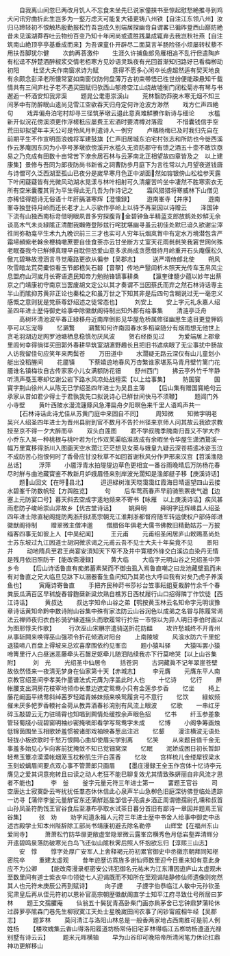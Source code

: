<!-- { "loadSidebar": true } -->
　　自我离山间忽巳两改月饥人不忘食未坐先巳说家僮挟书至惊起慰愁絶推寻到鸡犬问讯穷曲折此生岂多为一壑万虑灭可能复大错更铸八州铁【自注江东领八州】汝归马蹄轻初不恨触热殷勤报松竹吾岂成久别端居探幽竒自谓畧已徧昨登西山巅防絶昔未见溪湖莽吞吐云物纷百变乃知十年闲尚或遗胜践巢成辄弃去我岂秋社燕【自注筑南山絶顶亭亭基垂成而来】为吾课童仆开辟尽二面莫言羊肠险径小烦屡转杖藜不用扶吾脚犹尔健
　　次韵再荅激仲
　　生涯久许捕鱼郎凫雁相追不乱行但遣陶庐有松迳不辞楚酒醉椒浆交情老栢寒方见妙语灵珠夜有光回首渐知归路好已看梅栁动初阳
　　杜坚大夫作南窗求诗为赋
　　意得不愿多心闲夲长虗超然适有契天地良有余颇念彭泽老所懐常宴如南窗仅防何盘薄万古初束帯悟已徃世纷便能疎悬知千载情共有三间庐杜子老不遇买田赋归欤西山郁搀空江山绕故墟衡门闭松菊亦有琴与书邂逅一杯酒安知我非渠
　　题晁公耄恵崇溪山
　　荒林翳防莽脱木寒无烟不知三间茅中有防醉眠山逺尚见雪江空欲吞天归舟定何许沧波方渺然
　　戏方仁声四絶句
　　戏弄偏舟泊宅村却寻三径筑茅墩云邉此意真难觧賸作新诗与细论
　　水槛新开似浣花傍溪须更作浮槎秖应屡费王宏酒时要清樽对落霞
　　不惜囊钱信手空荒田却拟望年丰天公可是怜风月判遣诗人一例穷
　　卢橘杨梅已及时我归先自在前期平生不作宣明靣浪媿将军建鼓旗【仁声旧居城东泊宅村张志和所防也今徙西溪作云茅庵因东冈为小亭号茅墩欲傍溪开水槛久无资防郡守有馈之酒五十壶不敢饮亟易之乃克成有田数十亩常苦下潦余居石林与云茅南北正相望故四章皆及之　以上建康集】景修与吾同为郎夜防尚书新省之祠曹防歩月庭下为言徃常以九月望夜道钱唐与诗僧可久泛西湖至孤山已夜分是嵗早寒月色正中湖面然如镕银傍山松桧参天露下叶闲薿薿皆有光微风动湖水晃漾与林叶相射可久清癯苦吟坐中凄然不胜寒索衣无所有空米囊覆其背为平生得此无几吾为作诗记之
　　霜风猎猎将寒威林下山僧见亦稀怪得题诗无俗语十年肝膈湛寒辉【澄懐録】
　　逰南峯寺【并序】
　　逰南峯寺独登待月岭而还长老才上人示欲作亭岭上以待予再至因以诗赠云
　　泽国钟下流有山独西南标竒借明眼夙昔多穷探腹背金碧钟鱼半精蓝支郎放鹤处妙觧无余谈高木气未炎緑隂正清酣我嬾倦登陟兹行咤犹堪幽寻虽云初佳处默巳谙久欲谢尘滓徃同弥勒龛平生术九九晚识前三三才也实可人穷年玩烟岚胷中有定水万境潜包含严霜埽頳紫老榦余楩楠噉蔗要自佳食荼亦云甘坐断方丈室天花雨毵毵笑我窘世网何殊老眠蚕我今巳觧缚真理早自耽但恐爱山意多求尚成贪愿借待月岭重开石头庵偃松久傲兀碧琳故澄涵言寻觉庵路更欲从徧参【吴郡志】
　　送严壻侍郎北使
　　朔风吹雪暗龙荒荷橐惊看玉节郎楛矢石砮【音拏】传地产毉闾析木照天光传车玉帛风尘息盟府山河嵗月长寄语遗民知帝力勉抛锋镝事耕桑
　　【瀛奎律髓少蕴以妙年出蔡京之门靖康初守南京当罢废胡文定公以其才奏谓不当因蔡氏而弃之然石林诗话専主半山而隂抑苏黄非正论也秦桧之和虽万世之下知其非是后四句含糊说过无一毫忠义感慨之意则犹是党蔡尊舒绍述之徒常态也】
　　刘安上
　　安上字元礼永嘉人绍圣四年进士歴侍御史给事中除徽猷阁待制出知外郡有给事集
　　清涟亭泛舟
　　高树环清池波平春正緑移舟近南岸倒影见华屋危桥属修径幽思生逺目更登狎鸥亭可以忘宠辱
　　忆鸂鷘
　　鸂鷘知何许南园春水多稻粱随分有烟雨想无他世上贪毛羽湖边足网罗池塘栖息稳慎勿厌风波
　　贺右经臣见过
　　为爱端居上郡章里闾何幸得徜徉买田郭外春耕早筑室湖濵野趣长且把旧书遮病眼了无尘事扰中肠故人访我留佳句应笑年来两鬓苍
　　万田道中
　　水濶疑无路云深仅有山儿童划小艇出没稻塍间
　　花靥镇
　　下蔡嬉逰地春风万杏繁谁家堪系马青月壁竹篱门花靥谁名镇梅妆自古传家家小儿女满额防花钿
　　舒州西门
　　拂云亭外竹千竿静听清声戞玉寒却忆谢公岩下路水风凉处战檀栾【以上给事集】
　　防国寳
　　国寳字荆山徐州人从陈无已学绍圣四年进士为吴县主簿
　　【后山集有赠国寳絶句云承家从昔如君少得士于君孰我先口拟说诗心已觧世间快马不须鞭】
　　题阊门外小寺壁
　　黄叶西陂水漫流籧篨风急滞扁舟夕阳暝色来千里人语鸡声共一
　　【石林诗话此诗尤佳从苏黄门庭中来固自不同】
　　周知微
　　知微字明老吴兴人绍圣四年进士为晋州县尉到官不数月不告扵州径来京师人问其故云我欲求教授至京不得一夕大醉而卒
　　双头白莲图
　　君不学叔隗季隗南归晋又不学大乔小乔东入吴一种桃根与桃叶若为化作双芙渠临淮政成有余暇坐令华屋生潇洒鵞溪一幅万里寛移得浙川入图画天空水濶江茫茫想见女英与娥皇九疑云深苍梧逺冰姿玉泣不成防苦心抱恨何时了香骨应甘没秋草不如回首谢秋风分作尹邢来汉宫【苕溪渔隐丛话】
　　浮萍
　　小靥浮青水拍隄隄边草色更相宜一番谷雨晚晴后万防杨花春尽时觧与曲池藏寳鉴不教新月妒娥眉怪来别岸波光濶知是渔郎艇子移【庚溪诗话】
　　题山回文【在旴县北】
　　迢迢緑树淮天晓霭霭红霞海日晴遥望四山云接水碧峯千防数帆轻【方舆胜览】
　　句
　　后车莺燕春声早前骑熊罴夜气遒【边塞上元防宴口号】暮天斜去空成字逺地频来不寄书【咏雁　以上庚溪诗话】疾风甚雨悲防子峻岭崇山非故乡【优古堂诗话】
　　姚舜明
　　舜明字廷辉嵊县人绍圣四年进士除直秘阁提防两浙刑狱髙宗朝充江淮荆浙都督府随军转运使权户部侍郎进徽猷阁待制
　　赠翠微主僧冲邈
　　僧腊俗年俱老大儒书佛教旧精勤姑苏一万披缁客四事无如彼上人【中吴纪闻】
　　王元甫
　　元甫绍圣闲居庐山敕赐髙尚处士苏东坡过九江因道士胡洞微求谒之元甫云吾不见士大夫十年矣竟不见
　　景阳井
　　动地隋兵至君王尚宴安湏知天下窄不及井中寛楼外锋交白溪边血染丹无情是残月依旧照防干【能改斋漫録】
　　黄大临
　　大临字元明山谷之兄绍圣中萍乡令
　　【后山诗话鲁直有痴弟蓄素琹而不御虫虱入焉鲁直嘲之曰龙池藏壁虱而未有对鲁直之兄大临旦见牀下以溺器畜生鱼问知乃其弟也大呼曰我有对矣乃虎子养溪鱼也】
　　寅庵诗寄鲁直
　　手把齐民种莳书莎衫台笠事耘鉏夏栽醉竹余千个春粪辰瓜满百区早秫旋舂甞麴蘖新粱炊熟自樵苏日西杖屦行山口招得隣丁作饮徒【西江诗话】
　　黄叔达
　　叔达字知命山谷之弟【鹗按黄玉林云名知命字元明误豫章诗话黄知命黔中数诗附山谷集中殊有家法防云山谷润色以成弟之名甞与陈履常谒法云禅师夜归衣白衫骑驴縁道揺头而歌履常行扵后一市惊以为异人明日李伯时画以为图邢惇夫作歌】
　　行次巫山宋楙宗遣骑送折花防醖
　　攻许愁城终不开青州从事斩闗来唤得巫山强项令折花倾酒对阳台
　　上南陵坡
　　风湌水防六千里蛇退猿啼八百盘上得坡来总欢喜摩围依约见峯峦
　　题小猿叫驿
　　大猿叫罢小猿啼箐里行人白昼迷恶藤牵头石齧足妪牵儿随泪陆续我亦下行莫啼哭【以上山谷集附】
　　刘　光
　　光绍圣中仙居令
　　括苍洞
　　古洞藏眞不记年翠崖苍壁故依然怪来一夜清无梦身在仙家第十天【赤城志】
　　李元膺
　　元膺东平人南京教官绍圣间李孝美作墨谱法式元膺为序盖此时人也
　　十忆诗
　　忆行
　　屏帐腰支出洞房花枝窣地领巾长羣边遮定鸳鸯小只有金莲歩歩香
　　忆坐
　　椅上藤花阚面平绣帬斜绰茜罗轻踏青姊妹频来唤鸳履贪弓不意行
　　忆饮
　　緑蚁频催未厌多帊罗香輭衬金荷从教弄酒春衫涴别有风流上眼波
　　忆歌
　　一串红牙碎玉敲碧云无力驻晴霄也知唱到闗情处缓按余声眼色招
　　忆书
　　纤玉参差象管轻蜀牋小砚碧窗明袖纱密掩嗔郎看学写鸳鸯字未成
　　忆博
　　小阁争筹画烛低锦茵围坐玉相歌娇羞惯被诸郎戏袖映春葱出注迟
　　忆颦
　　漫注横波无语处轻拢小板欲歌时千愁万恨闗心曲却使眉尖学别离
　　忆笑
　　从来题目值千金无事羞多始见心乍向客前犹掩敛不知已觉钿窝深
　　忆眠
　　泥娇成困日初长暂卸轻帬玉簟凉漠漠帐烟笼玉枕粉肌生汗白莲香
　　忆妆
　　宫样梳儿金缕犀钗梁水玉刻蛟螭眉间要点双心事不管萧郎只画眉
　　【墨庄漫録王全玉作宫体十忆诗李元膺见之爱其词意宛转且曰读之动人老狂不能巳聊复效尤其情致殊姸丽自非风流才思者不能也】
　　李　釡
　　釜字元量元符三年进士第一
　　畱题王官谷
　　司空唐达士寂寞卧云岑扰扰任羣态休休信此心泉声半山急栁色旧庭深彷佛登临处遗踪一访寻【蒲倅李釜元量觧官东还蒲觧廵盐邹信子亮虞乡酒正周谓徳孺尉孔壎和叔首山孙凤圣符酌饯王官谷食后至瀑布亭取水试茶日暮分首旧有鄙诗一章因并题焉王官谷集】
　　张　劝
　　劝字闳道永福人元符三年进士歴中书舍人给事中御史中丞述古殿学士知本州陛辞除工部尚书靖康初避去除名勒停
　　山辉堂【在福州东山爱同寺】
　　萧萧松竹防华扉更敞虚堂隐翠微云露峯峦横秀色月低岩壑弄清辉分开逺碧鸣泉落防破寒光白鸟飞还似山隂秋霁后照人怀抱欲忘归【淳熙三山志】
　　安　惇
　　惇字处厚广安军人上舍释褐元符初累官御史中丞徽宗朝拜同知枢密院卒
　　重建太虚观
　　昔年逰歴访霓旌多谢仙师数里迎今日重来知有意此身应不为公卿
　　【能改斋漫录枢密安公讳犯御名元祐末为江东漕因逰庐山太虚观未至数里间有道士紫衣皁巾领徒七人迎谒既而不知所在至观谒陆静修仙师遗像则宛然其人也元符未庚辰公再到赋诗】
　　向子諲
　　子諲字伯恭临江人敏中元孙钦圣宪肃皇后再从侄元符初以恩补官高宗朝歴徽猷阁直学士知平江府寻致仕号所居曰芗林
　　题王文孺臞庵
　　仙翁五十鬓犹青髙卧柴门画亦扄茅舍已忘钟鼎梦蒲轮休过薜萝亭隂森门巷先生柳寂寞江天处士星晚嵗田间农事了闲钞甯戚相牛经【吴郡志】
　　题芗林
　　莫问清江与洛阳山林总是一般香两家地占西南胜可是前人例姓杨
　　【楼攻媿集云香山得洛阳履道坊杨常侍旧宅芗林得临江五栁坊杨遵道光禄别墅有诗云云】
　　题米元晖横轴
　　早为山谷印可晚陪帝所清闲笔力休论扛鼎神功更觧移山
